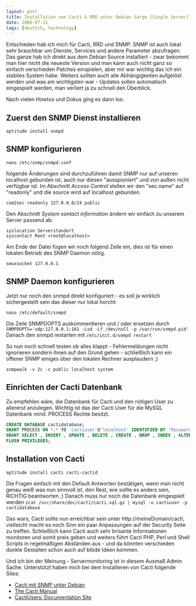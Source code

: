 ```yaml
---
layout: post
title: Installation von Cacti & RRD unter Debian Sarge [Single Server]
date: 2006-07-31
tags: [deutsch, technology]
---
```


Entschieden hab ich mich für Cacti, RRD und SNMP. SNMP ist auch lokal sehr brauchbar um Dienste, Services und andere Parameter abzufragen. Das ganze hab ich direkt aus dem Debian Source installiert - zwar bekommt man hier nicht die neueste Version und man kann auch nicht ganz so einfach verschieden Patches einspielen, aber mir war wichtig das ich ein stabiles System habe. Weiters sollten auch alle Abhängigkeiten aufgelöst werden und was am wichtigsten war - Updates sollen automatisch eingespielt werden, man verliert ja zu schnell den Überblick.

Nach vielen Howtos und Dokus ging es dann los:

## Zuerst den SNMP Dienst installieren

`aptitude install snmpd`

## SNMP konfigurieren

`nano /etc/snmp/snmpd.conf`

folgende Änderungen sind durchzuführen damit SNMP nur auf unseren localhost gebunden ist, auch nur diesen "ausspioniert" und von außen nicht verfügbar ist.
Im Abschnitt _Access Control_ stellen wir den "sec.name" auf "readonly" und die source wird auf localhost gebunden.

`com2sec readonly 127.0.0.0/24 public`

Den Abschnitt _System sontact information_ ändern wir einfach zu unserem Server passend ab:

```
syslocation Serverstandort
syscontact Root <root@localhost>
```

Am Ende der Datei fügen wir noch folgend Zeile ein, dies ist für einen lokalen Betrieb des SNMP Daemon nötig.
 
`smuxsocket 127.0.0.1`
 
## SNMP Daemon konfigurieren
Jetzt nur noch den snmpd direkt konfiguriert - es soll ja wirklich sichergestellt sein das dieser nur lokal horcht:
 
`nano /etc/default/snmpd`
 
Die Zeile SNMPDOPTS auskommentieren und / oder ersetzen durch `SNMPDOPTS='udp:127.0.0.1:161 -Lsd -Lf /dev/null -p /var/run/snmpd.pid'` Danach den snmpd restarten mit `/etc/init.d/snmpd restart`

So nun noch schnell testen ob alles klappt - Fehlermeldungen nicht ignorieren sondern ihnen auf den Grund gehen - schließlich kann ein offener SNMP einiges über den lokalen Rechner ausplaudern ;)
 
`snmpwalk -v 2c -c public localhost system`
 
## Einrichten der Cacti Datenbank
Zu empfehlen wäre, die Datenbank für Cacti und den nötigen User zu allererst anzulegen. Wichtig ist das der Cacti User für die MySQL Datenbank mind. PROCESS Rechte besitzt.
```sql
CREATE DATABASE cactidatabase;
GRANT PROCESS ON *.* TO 'cactiuser'@'localhost' IDENTIFIED BY 'Password';
GRANT SELECT , INSERT , UPDATE , DELETE , CREATE , DROP , INDEX , ALTER ON `cactidatabase` . * TO 'cactiuser'@'localhost';
FLUSH PRIVILEGES;
```

## Installation von Cacti

`aptitude install cacti cacti-cactid`

Die Fragen einfach mit den Default Antworten bestätigen, wenn man nicht genau weiß was nun sinnvoll ist, den Rest, wie sollte es anders sein, RICHTIG beantworten ;) Danach muss nur noch die Datenbank eingespielt werden `zcat /usr/share/doc/cacti/cacti.sql.gz | mysql -u cactiuser -p cactidatabase`

Das wars, Cacti sollte nun erreichbar sein unter http://meineDomain/cacti, vielleicht macht es noch Sinn ein paar Anpassungen auf der Security Seite zu treffen. Schließlich kann Cacti auch sehr brisante Informationen monitoren und somit preis geben und weiters führt Cacti PHP, Perl und Shell Scripts in regelmäßigen Abständen aus - und da könnten verschieden dunkle Gestalten schon auch auf blöde Ideen kommen.

Und ich bin der Meinung - Servermonitoring ist in diesem Ausmaß Admin Sache. Unterstützt haben mich bei dem Installieren von Cacti folgende Sites:
* [Cacti mit SNMP unter Debian](http://www.sspace.de/archives/3-Cacti-mit-SNMP-unter-Debian.html) 
* [The Cacti Manual](http://www.cacti.net/downloads/docs/html/)
* [CactiUsers: Documentation Site](http://cactiusers.org/wiki/Homepage)